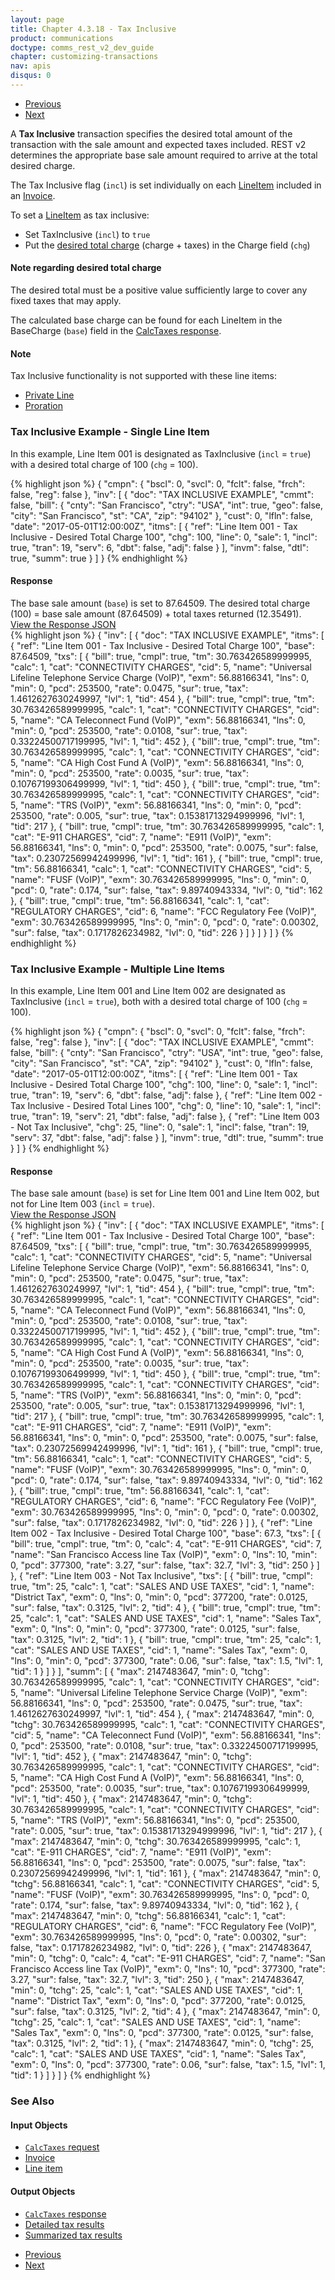 ```yaml
---
layout: page
title: Chapter 4.3.18 - Tax Inclusive
product: communications
doctype: comms_rest_v2_dev_guide
chapter: customizing-transactions
nav: apis
disqus: 0
---
```


<ul class="pager">
  <li class="previous"><a href="/communications/dev-guide_rest_v2/customizing-transactions/sample-transactions/adjustment/"><i class="glyphicon glyphicon-chevron-left"></i>Previous</a></li>
  <li class="next"><a href="/communications/dev-guide_rest_v2/customizing-transactions/sample-transactions/displaying-tax-results/">Next<i class="glyphicon glyphicon-chevron-right"></i></a></li>
</ul>

A <b>Tax Inclusive</b> transaction specifies the desired total amount of the transaction with the sale amount and expected taxes included.  REST v2 determines the appropriate base sale amount required to arrive at the total desired charge.

The Tax Inclusive flag (<code>incl</code>) is set individually on each <a class="dev-guide-link" href="/communications/dev-guide_rest_v2/reference/line-item/">LineItem</a> included in an <a class="dev-guide-link" href="/communications/dev-guide_rest_v2/reference/invoice/">Invoice</a>.  

To set a <a class="dev-guide-link" href="/communications/dev-guide_rest_v2/reference/line-item/">LineItem</a> as tax inclusive:
<ul class="dev-guide-list">
  <li>Set TaxInclusive (<code>incl</code>) to <code>true</code></li>
  <li>Put the <a class="dev-guide-link" href="#dt_note">desired total charge</a> (charge + taxes) in the Charge field (<code>chg</code>)</li>
</ul>

<h4 id="dt_note">Note regarding desired total charge</h4>
The desired total must be a positive value sufficiently large to cover any fixed taxes that may apply.

The calculated base charge can be found for each LineItem in the BaseCharge (<code>base</code>) field in the <a class="dev-guide-link" href="/communications/dev-guide_rest_v2/reference/calc-taxes-response/">CalcTaxes response</a>.

<h4>Note</h4>
Tax Inclusive functionality is not supported with these line items:
<ul class="dev-guide-list">
  <li><a class="dev-guide-link" href="/communications/dev-guide_rest_v2/customizing-transactions/sample-transactions/private-line/">Private Line</a></li>
  <li><a class="dev-guide-link" href="/communications/dev-guide_rest_v2/customizing-transactions/sample-transactions/proration/">Proration</a></li> 
</ul>

<h3>Tax Inclusive Example - Single Line Item</h3>
In this example, Line Item 001 is designated as TaxInclusive (<code>incl</code> = <code>true</code>) with a desired total charge of 100 (<code>chg</code> = 100).

{% highlight json %}
{
  "cmpn": {
    "bscl": 0,
    "svcl": 0,
    "fclt": false,
    "frch": false,
    "reg": false
  },
  "inv": [
    {
      "doc": "TAX INCLUSIVE EXAMPLE",
      "cmmt": false,
      "bill": {
        "cnty": "San Francisco",
        "ctry": "USA",
        "int": true,
        "geo": false,
        "city": "San Francisco",
        "st": "CA",
        "zip": "94102"
      },
      "cust": 0,
      "lfln": false,
      "date": "2017-05-01T12:00:00Z",
      "itms": [
        {
          "ref": "Line Item 001 - Tax Inclusive - Desired Total Charge 100",
          "chg": 100,
          "line": 0,
          "sale": 1,
          "incl": true,
          "tran": 19,
          "serv": 6,
          "dbt": false,
          "adj": false
        }
      ],
      "invm": false,
      "dtl": true,
      "summ": true
    }
  ]
}
{% endhighlight %}

<h4>Response</h4>
The base sale amount (<code>base</code>) is set to 87.64509.  The desired total charge (100) = base sale amount (87.64509) + total taxes returned (12.35491).

<div class="panel-group">
  <a data-toggle="collapse" href="#collapse1">View the Response JSON</a>
  <div id="collapse1" class="panel-collapse collapse">
    <div class="panel-body">
{% highlight json %}
{
  "inv": [
    {
      "doc": "TAX INCLUSIVE EXAMPLE",
      "itms": [
        {
          "ref": "Line Item 001 - Tax Inclusive - Desired Total Charge 100",
          "base": 87.64509,
          "txs": [
            {
              "bill": true,
              "cmpl": true,
              "tm": 30.763426589999995,
              "calc": 1,
              "cat": "CONNECTIVITY CHARGES",
              "cid": 5,
              "name": "Universal Lifeline Telephone Service Charge (VoIP)",
              "exm": 56.88166341,
              "lns": 0,
              "min": 0,
              "pcd": 253500,
              "rate": 0.0475,
              "sur": true,
              "tax": 1.4612627630249997,
              "lvl": 1,
              "tid": 454
            },
            {
              "bill": true,
              "cmpl": true,
              "tm": 30.763426589999995,
              "calc": 1,
              "cat": "CONNECTIVITY CHARGES",
              "cid": 5,
              "name": "CA Teleconnect Fund (VoIP)",
              "exm": 56.88166341,
              "lns": 0,
              "min": 0,
              "pcd": 253500,
              "rate": 0.0108,
              "sur": true,
              "tax": 0.33224500717199995,
              "lvl": 1,
              "tid": 452
            },
            {
              "bill": true,
              "cmpl": true,
              "tm": 30.763426589999995,
              "calc": 1,
              "cat": "CONNECTIVITY CHARGES",
              "cid": 5,
              "name": "CA High Cost Fund A (VoIP)",
              "exm": 56.88166341,
              "lns": 0,
              "min": 0,
              "pcd": 253500,
              "rate": 0.0035,
              "sur": true,
              "tax": 0.10767199306499999,
              "lvl": 1,
              "tid": 450
            },
            {
              "bill": true,
              "cmpl": true,
              "tm": 30.763426589999995,
              "calc": 1,
              "cat": "CONNECTIVITY CHARGES",
              "cid": 5,
              "name": "TRS (VoIP)",
              "exm": 56.88166341,
              "lns": 0,
              "min": 0,
              "pcd": 253500,
              "rate": 0.005,
              "sur": true,
              "tax": 0.15381713294999996,
              "lvl": 1,
              "tid": 217
            },
            {
              "bill": true,
              "cmpl": true,
              "tm": 30.763426589999995,
              "calc": 1,
              "cat": "E-911 CHARGES",
              "cid": 7,
              "name": "E911 (VoIP)",
              "exm": 56.88166341,
              "lns": 0,
              "min": 0,
              "pcd": 253500,
              "rate": 0.0075,
              "sur": false,
              "tax": 0.23072569942499996,
              "lvl": 1,
              "tid": 161
            },
            {
              "bill": true,
              "cmpl": true,
              "tm": 56.88166341,
              "calc": 1,
              "cat": "CONNECTIVITY CHARGES",
              "cid": 5,
              "name": "FUSF (VoIP)",
              "exm": 30.763426589999995,
              "lns": 0,
              "min": 0,
              "pcd": 0,
              "rate": 0.174,
              "sur": false,
              "tax": 9.89740943334,
              "lvl": 0,
              "tid": 162
            },
            {
              "bill": true,
              "cmpl": true,
              "tm": 56.88166341,
              "calc": 1,
              "cat": "REGULATORY CHARGES",
              "cid": 6,
              "name": "FCC Regulatory Fee (VoIP)",
              "exm": 30.763426589999995,
              "lns": 0,
              "min": 0,
              "pcd": 0,
              "rate": 0.00302,
              "sur": false,
              "tax": 0.1717826234982,
              "lvl": 0,
              "tid": 226
            }
          ]
        }
      ]
    }
  ]
}
{% endhighlight %}
    </div>
  </div>
</div>

<h3>Tax Inclusive Example - Multiple Line Items</h3>
In this example, Line Item 001 and Line Item 002 are designated as TaxInclusive (<code>incl</code> = <code>true</code>), both with a desired total charge of 100 (<code>chg</code> = 100).

{% highlight json %}
{
  "cmpn": {
    "bscl": 0,
    "svcl": 0,
    "fclt": false,
    "frch": false,
    "reg": false
  },
  "inv": [
    {
      "doc": "TAX INCLUSIVE EXAMPLE",
      "cmmt": false,
      "bill": {
        "cnty": "San Francisco",
        "ctry": "USA",
        "int": true,
        "geo": false,
        "city": "San Francisco",
        "st": "CA",
        "zip": "94102"
      },
      "cust": 0,
      "lfln": false,
      "date": "2017-05-01T12:00:00Z",
      "itms": [
        {
          "ref": "Line Item 001 - Tax Inclusive - Desired Total Charge 100",
          "chg": 100,
          "line": 0,
          "sale": 1,
          "incl": true,
          "tran": 19,
          "serv": 6,
          "dbt": false,
          "adj": false
        },
        {
          "ref": "Line Item 002 - Tax Inclusive - Desired Total Lines 100",
          "chg": 0,
          "line": 10,
          "sale": 1,
          "incl": true,
          "tran": 19,
          "serv": 21,
          "dbt": false,
          "adj": false
        },
        {
          "ref": "Line Item 003 - Not Tax Inclusive",
          "chg": 25,
          "line": 0,
          "sale": 1,
          "incl": false,
          "tran": 19,
          "serv": 37,
          "dbt": false,
          "adj": false
        }
      ],
      "invm": true,
      "dtl": true,
      "summ": true
    }
  ]
}
{% endhighlight %}

<h4>Response</h4>
The base sale amount (<code>base</code>) is set for Line Item 001 and Line Item 002, but not for Line Item 003 (<code>incl</code> = <code>true</code>).

<div class="panel-group">
  <a data-toggle="collapse" href="#collapse2">View the Response JSON</a>
  <div id="collapse2" class="panel-collapse collapse">
    <div class="panel-body">
{% highlight json %}
{
  "inv": [
    {
      "doc": "TAX INCLUSIVE EXAMPLE",
      "itms": [
        {
          "ref": "Line Item 001 - Tax Inclusive - Desired Total Charge 100",
          "base": 87.64509,
          "txs": [
            {
              "bill": true,
              "cmpl": true,
              "tm": 30.763426589999995,
              "calc": 1,
              "cat": "CONNECTIVITY CHARGES",
              "cid": 5,
              "name": "Universal Lifeline Telephone Service Charge (VoIP)",
              "exm": 56.88166341,
              "lns": 0,
              "min": 0,
              "pcd": 253500,
              "rate": 0.0475,
              "sur": true,
              "tax": 1.4612627630249997,
              "lvl": 1,
              "tid": 454
            },
            {
              "bill": true,
              "cmpl": true,
              "tm": 30.763426589999995,
              "calc": 1,
              "cat": "CONNECTIVITY CHARGES",
              "cid": 5,
              "name": "CA Teleconnect Fund (VoIP)",
              "exm": 56.88166341,
              "lns": 0,
              "min": 0,
              "pcd": 253500,
              "rate": 0.0108,
              "sur": true,
              "tax": 0.33224500717199995,
              "lvl": 1,
              "tid": 452
            },
            {
              "bill": true,
              "cmpl": true,
              "tm": 30.763426589999995,
              "calc": 1,
              "cat": "CONNECTIVITY CHARGES",
              "cid": 5,
              "name": "CA High Cost Fund A (VoIP)",
              "exm": 56.88166341,
              "lns": 0,
              "min": 0,
              "pcd": 253500,
              "rate": 0.0035,
              "sur": true,
              "tax": 0.10767199306499999,
              "lvl": 1,
              "tid": 450
            },
            {
              "bill": true,
              "cmpl": true,
              "tm": 30.763426589999995,
              "calc": 1,
              "cat": "CONNECTIVITY CHARGES",
              "cid": 5,
              "name": "TRS (VoIP)",
              "exm": 56.88166341,
              "lns": 0,
              "min": 0,
              "pcd": 253500,
              "rate": 0.005,
              "sur": true,
              "tax": 0.15381713294999996,
              "lvl": 1,
              "tid": 217
            },
            {
              "bill": true,
              "cmpl": true,
              "tm": 30.763426589999995,
              "calc": 1,
              "cat": "E-911 CHARGES",
              "cid": 7,
              "name": "E911 (VoIP)",
              "exm": 56.88166341,
              "lns": 0,
              "min": 0,
              "pcd": 253500,
              "rate": 0.0075,
              "sur": false,
              "tax": 0.23072569942499996,
              "lvl": 1,
              "tid": 161
            },
            {
              "bill": true,
              "cmpl": true,
              "tm": 56.88166341,
              "calc": 1,
              "cat": "CONNECTIVITY CHARGES",
              "cid": 5,
              "name": "FUSF (VoIP)",
              "exm": 30.763426589999995,
              "lns": 0,
              "min": 0,
              "pcd": 0,
              "rate": 0.174,
              "sur": false,
              "tax": 9.89740943334,
              "lvl": 0,
              "tid": 162
            },
            {
              "bill": true,
              "cmpl": true,
              "tm": 56.88166341,
              "calc": 1,
              "cat": "REGULATORY CHARGES",
              "cid": 6,
              "name": "FCC Regulatory Fee (VoIP)",
              "exm": 30.763426589999995,
              "lns": 0,
              "min": 0,
              "pcd": 0,
              "rate": 0.00302,
              "sur": false,
              "tax": 0.1717826234982,
              "lvl": 0,
              "tid": 226
            }
          ]
        },
        {
          "ref": "Line Item 002 - Tax Inclusive - Desired Total Charge 100",
          "base": 67.3,
          "txs": [
            {
              "bill": true,
              "cmpl": true,
              "tm": 0,
              "calc": 4,
              "cat": "E-911 CHARGES",
              "cid": 7,
              "name": "San Francisco Access line Tax (VoIP)",
              "exm": 0,
              "lns": 10,
              "min": 0,
              "pcd": 377300,
              "rate": 3.27,
              "sur": false,
              "tax": 32.7,
              "lvl": 3,
              "tid": 250
            }
          ]
        },
        {
          "ref": "Line Item 003 - Not Tax Inclusive",
          "txs": [
            {
              "bill": true,
              "cmpl": true,
              "tm": 25,
              "calc": 1,
              "cat": "SALES AND USE TAXES",
              "cid": 1,
              "name": "District Tax",
              "exm": 0,
              "lns": 0,
              "min": 0,
              "pcd": 377200,
              "rate": 0.0125,
              "sur": false,
              "tax": 0.3125,
              "lvl": 2,
              "tid": 4
            },
            {
              "bill": true,
              "cmpl": true,
              "tm": 25,
              "calc": 1,
              "cat": "SALES AND USE TAXES",
              "cid": 1,
              "name": "Sales Tax",
              "exm": 0,
              "lns": 0,
              "min": 0,
              "pcd": 377300,
              "rate": 0.0125,
              "sur": false,
              "tax": 0.3125,
              "lvl": 2,
              "tid": 1
            },
            {
              "bill": true,
              "cmpl": true,
              "tm": 25,
              "calc": 1,
              "cat": "SALES AND USE TAXES",
              "cid": 1,
              "name": "Sales Tax",
              "exm": 0,
              "lns": 0,
              "min": 0,
              "pcd": 377300,
              "rate": 0.06,
              "sur": false,
              "tax": 1.5,
              "lvl": 1,
              "tid": 1
            }
          ]
        }
      ],
      "summ": [
        {
          "max": 2147483647,
          "min": 0,
          "tchg": 30.763426589999995,
          "calc": 1,
          "cat": "CONNECTIVITY CHARGES",
          "cid": 5,
          "name": "Universal Lifeline Telephone Service Charge (VoIP)",
          "exm": 56.88166341,
          "lns": 0,
          "pcd": 253500,
          "rate": 0.0475,
          "sur": true,
          "tax": 1.4612627630249997,
          "lvl": 1,
          "tid": 454
        },
        {
          "max": 2147483647,
          "min": 0,
          "tchg": 30.763426589999995,
          "calc": 1,
          "cat": "CONNECTIVITY CHARGES",
          "cid": 5,
          "name": "CA Teleconnect Fund (VoIP)",
          "exm": 56.88166341,
          "lns": 0,
          "pcd": 253500,
          "rate": 0.0108,
          "sur": true,
          "tax": 0.33224500717199995,
          "lvl": 1,
          "tid": 452
        },
        {
          "max": 2147483647,
          "min": 0,
          "tchg": 30.763426589999995,
          "calc": 1,
          "cat": "CONNECTIVITY CHARGES",
          "cid": 5,
          "name": "CA High Cost Fund A (VoIP)",
          "exm": 56.88166341,
          "lns": 0,
          "pcd": 253500,
          "rate": 0.0035,
          "sur": true,
          "tax": 0.10767199306499999,
          "lvl": 1,
          "tid": 450
        },
        {
          "max": 2147483647,
          "min": 0,
          "tchg": 30.763426589999995,
          "calc": 1,
          "cat": "CONNECTIVITY CHARGES",
          "cid": 5,
          "name": "TRS (VoIP)",
          "exm": 56.88166341,
          "lns": 0,
          "pcd": 253500,
          "rate": 0.005,
          "sur": true,
          "tax": 0.15381713294999996,
          "lvl": 1,
          "tid": 217
        },
        {
          "max": 2147483647,
          "min": 0,
          "tchg": 30.763426589999995,
          "calc": 1,
          "cat": "E-911 CHARGES",
          "cid": 7,
          "name": "E911 (VoIP)",
          "exm": 56.88166341,
          "lns": 0,
          "pcd": 253500,
          "rate": 0.0075,
          "sur": false,
          "tax": 0.23072569942499996,
          "lvl": 1,
          "tid": 161
        },
        {
          "max": 2147483647,
          "min": 0,
          "tchg": 56.88166341,
          "calc": 1,
          "cat": "CONNECTIVITY CHARGES",
          "cid": 5,
          "name": "FUSF (VoIP)",
          "exm": 30.763426589999995,
          "lns": 0,
          "pcd": 0,
          "rate": 0.174,
          "sur": false,
          "tax": 9.89740943334,
          "lvl": 0,
          "tid": 162
        },
        {
          "max": 2147483647,
          "min": 0,
          "tchg": 56.88166341,
          "calc": 1,
          "cat": "REGULATORY CHARGES",
          "cid": 6,
          "name": "FCC Regulatory Fee (VoIP)",
          "exm": 30.763426589999995,
          "lns": 0,
          "pcd": 0,
          "rate": 0.00302,
          "sur": false,
          "tax": 0.1717826234982,
          "lvl": 0,
          "tid": 226
        },
        {
          "max": 2147483647,
          "min": 0,
          "tchg": 0,
          "calc": 4,
          "cat": "E-911 CHARGES",
          "cid": 7,
          "name": "San Francisco Access line Tax (VoIP)",
          "exm": 0,
          "lns": 10,
          "pcd": 377300,
          "rate": 3.27,
          "sur": false,
          "tax": 32.7,
          "lvl": 3,
          "tid": 250
        },
        {
          "max": 2147483647,
          "min": 0,
          "tchg": 25,
          "calc": 1,
          "cat": "SALES AND USE TAXES",
          "cid": 1,
          "name": "District Tax",
          "exm": 0,
          "lns": 0,
          "pcd": 377200,
          "rate": 0.0125,
          "sur": false,
          "tax": 0.3125,
          "lvl": 2,
          "tid": 4
        },
        {
          "max": 2147483647,
          "min": 0,
          "tchg": 25,
          "calc": 1,
          "cat": "SALES AND USE TAXES",
          "cid": 1,
          "name": "Sales Tax",
          "exm": 0,
          "lns": 0,
          "pcd": 377300,
          "rate": 0.0125,
          "sur": false,
          "tax": 0.3125,
          "lvl": 2,
          "tid": 1
        },
        {
          "max": 2147483647,
          "min": 0,
          "tchg": 25,
          "calc": 1,
          "cat": "SALES AND USE TAXES",
          "cid": 1,
          "name": "Sales Tax",
          "exm": 0,
          "lns": 0,
          "pcd": 377300,
          "rate": 0.06,
          "sur": false,
          "tax": 1.5,
          "lvl": 1,
          "tid": 1
        }
      ]
    }
  ]
}
{% endhighlight %}
    </div>
  </div>
</div>

<h3>See Also</h3>
<h4>Input Objects</h4>
<ul class="dev-guide-list">
  <li><a class="dev-guide-link" href="/communications/dev-guide_rest_v2/reference/calc-taxes-request/"><code>CalcTaxes</code> request</a></li>
  <li><a class="dev-guide-link" href="/communications/dev-guide_rest_v2/reference/invoice/">Invoice</a></li>
  <li><a class="dev-guide-link" href="/communications/dev-guide_rest_v2/reference/line-item/">Line item</a></li>
</ul>

<h4>Output Objects</h4>
<ul class="dev-guide-list">
  <li><a class="dev-guide-link" href="/communications/dev-guide_rest_v2/reference/calc-taxes-response/"><code>CalcTaxes</code> response</a></li>
  <li><a class="dev-guide-link" href="/communications/dev-guide_rest_v2/reference/detailed-tax-result/">Detailed tax results</a></li>
  <li><a class="dev-guide-link" href="/communications/dev-guide_rest_v2/reference/summarized-tax-result/">Summarized tax results</a></li>
</ul>

<ul class="pager">
  <li class="previous"><a href="/communications/dev-guide_rest_v2/customizing-transactions/sample-transactions/adjustment/"><i class="glyphicon glyphicon-chevron-left"></i>Previous</a></li>
  <li class="next"><a href="/communications/dev-guide_rest_v2/customizing-transactions/sample-transactions/displaying-tax-results/">Next<i class="glyphicon glyphicon-chevron-right"></i></a></li>
</ul>